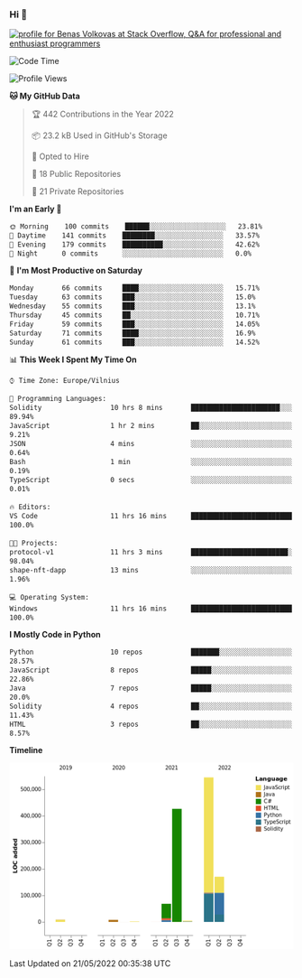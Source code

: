 ### Hi 👋
<a href="https://stackoverflow.com/users/14954249/benas-volkovas"><img src="https://stackoverflow.com/users/flair/14954249.png?theme=dark" width="208" height="58" alt="profile for Benas Volkovas at Stack Overflow, Q&amp;A for professional and enthusiast programmers" title="profile for Benas Volkovas at Stack Overflow, Q&amp;A for professional and enthusiast programmers"></a>

<!--START_SECTION:waka-->
![Code Time](http://img.shields.io/badge/Code%20Time-698%20hrs%2024%20mins-blue)

![Profile Views](http://img.shields.io/badge/Profile%20Views-0-blue)

**🐱 My GitHub Data** 

> 🏆 442 Contributions in the Year 2022
 > 
> 📦 23.2 kB Used in GitHub's Storage 
 > 
> 💼 Opted to Hire
 > 
> 📜 18 Public Repositories 
 > 
> 🔑 21 Private Repositories  
 > 
**I'm an Early 🐤** 

```text
🌞 Morning    100 commits    ██████░░░░░░░░░░░░░░░░░░░   23.81% 
🌆 Daytime    141 commits    ████████░░░░░░░░░░░░░░░░░   33.57% 
🌃 Evening    179 commits    ██████████░░░░░░░░░░░░░░░   42.62% 
🌙 Night      0 commits      ░░░░░░░░░░░░░░░░░░░░░░░░░   0.0%

```
📅 **I'm Most Productive on Saturday** 

```text
Monday       66 commits     ████░░░░░░░░░░░░░░░░░░░░░   15.71% 
Tuesday      63 commits     ███░░░░░░░░░░░░░░░░░░░░░░   15.0% 
Wednesday    55 commits     ███░░░░░░░░░░░░░░░░░░░░░░   13.1% 
Thursday     45 commits     ██░░░░░░░░░░░░░░░░░░░░░░░   10.71% 
Friday       59 commits     ███░░░░░░░░░░░░░░░░░░░░░░   14.05% 
Saturday     71 commits     ████░░░░░░░░░░░░░░░░░░░░░   16.9% 
Sunday       61 commits     ███░░░░░░░░░░░░░░░░░░░░░░   14.52%

```


📊 **This Week I Spent My Time On** 

```text
⌚︎ Time Zone: Europe/Vilnius

💬 Programming Languages: 
Solidity                 10 hrs 8 mins       ██████████████████████░░░   89.94% 
JavaScript               1 hr 2 mins         ██░░░░░░░░░░░░░░░░░░░░░░░   9.21% 
JSON                     4 mins              ░░░░░░░░░░░░░░░░░░░░░░░░░   0.64% 
Bash                     1 min               ░░░░░░░░░░░░░░░░░░░░░░░░░   0.19% 
TypeScript               0 secs              ░░░░░░░░░░░░░░░░░░░░░░░░░   0.01%

🔥 Editors: 
VS Code                  11 hrs 16 mins      █████████████████████████   100.0%

🐱‍💻 Projects: 
protocol-v1              11 hrs 3 mins       ████████████████████████░   98.04% 
shape-nft-dapp           13 mins             ░░░░░░░░░░░░░░░░░░░░░░░░░   1.96%

💻 Operating System: 
Windows                  11 hrs 16 mins      █████████████████████████   100.0%

```

**I Mostly Code in Python** 

```text
Python                   10 repos            ███████░░░░░░░░░░░░░░░░░░   28.57% 
JavaScript               8 repos             █████░░░░░░░░░░░░░░░░░░░░   22.86% 
Java                     7 repos             █████░░░░░░░░░░░░░░░░░░░░   20.0% 
Solidity                 4 repos             ██░░░░░░░░░░░░░░░░░░░░░░░   11.43% 
HTML                     3 repos             ██░░░░░░░░░░░░░░░░░░░░░░░   8.57%

```


**Timeline**

![Chart not found](https://raw.githubusercontent.com/BenasVolkovas/BenasVolkovas/main/charts/bar_graph.png) 


 Last Updated on 21/05/2022 00:35:38 UTC
<!--END_SECTION:waka-->
